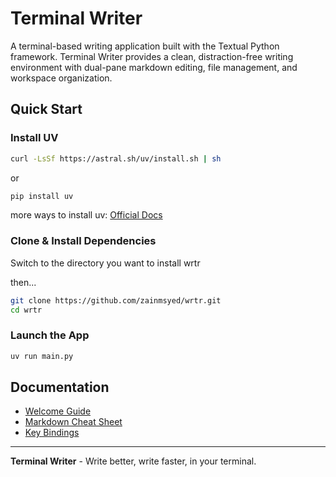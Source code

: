 # Terminal Writer

A terminal-based writing application built with the Textual Python framework. Terminal Writer provides a clean, distraction-free writing environment with dual-pane markdown editing, file management, and workspace organization.

## Quick Start

### Install UV

```bash
curl -LsSf https://astral.sh/uv/install.sh | sh
```

or  

```bash
pip install uv
```

more ways to install uv: [Official Docs](https://docs.astral.sh/uv/getting-started/installation/)

### Clone & Install Dependencies

Switch to the directory you want to install wrtr

then...

```bash
git clone https://github.com/zainmsyed/wrtr.git
cd wrtr
```

### Launch the App

```bash
uv run main.py
```

## Documentation

- [Welcome Guide](docs/Welcome.md)
- [Markdown Cheat Sheet](docs/Markdown_Cheat_Sheet.md)
- [Key Bindings](docs/Key_Binding_Cheat_Sheet.md)

---

**Terminal Writer** - Write better, write faster, in your terminal.